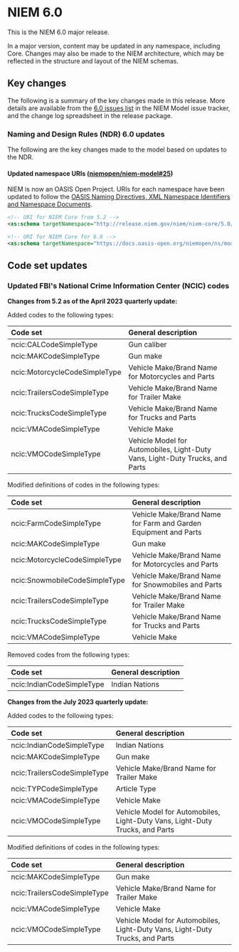
# NIEM 6.0

This is the NIEM 6.0 major release.

In a major version, content may be updated in any namespace, including Core. Changes may also be made to the NIEM architecture, which may be reflected in the structure and layout of the NIEM schemas.

## Key changes

The following is a summary of the key changes made in this release.  More details are available from the [6.0 issues list](https://github.com/niemopen/niem-model/labels/6.0) in the NIEM Model issue tracker, and the change log spreadsheet in the release package.

### Naming and Design Rules (NDR) 6.0 updates

The following are the key changes made to the model based on updates to the NDR.

#### Updated namespace URIs ([niemopen/niem-model#25](https://github.com/niemopen/niem-model/issues/25))

NIEM is now an OASIS Open Project.  URIs for each namespace have been updated to follow the [OASIS Naming Directives, XML Namespace Identifiers and Namespace Documents](http://docs.oasis-open.org/specGuidelines/ndr/namingDirectives.html#xml-namespaces).

```xml
<!-- URI for NIEM Core from 5.2 -->
<xs:schema targetNamespace="http://release.niem.gov/niem/niem-core/5.0/" ...>

<!-- URI for NIEM Core for 6.0 -->
<xs:schema targetNamespace="https://docs.oasis-open.org/niemopen/ns/model/niem-core/6.0/" ...>
```

## Code set updates

### Updated FBI's National Crime Information Center (NCIC) codes

**Changes from 5.2 as of the April 2023 quarterly update:**

Added codes to the following types:

| Code set | General description |
|:-------- |:------------------- |
| ncic:CALCodeSimpleType | Gun caliber |
| ncic:MAKCodeSimpleType | Gun make |
| ncic:MotorcycleCodeSimpleType | Vehicle Make/Brand Name for Motorcycles and Parts |
| ncic:TrailersCodeSimpleType | Vehicle Make/Brand Name for Trailer Make |
| ncic:TrucksCodeSimpleType | Vehicle Make/Brand Name for Trucks and Parts |
| ncic:VMACodeSimpleType | Vehicle Make |
| ncic:VMOCodeSimpleType | Vehicle Model for Automobiles, Light-Duty Vans, Light-Duty Trucks, and Parts |

Modified definitions of codes in the following types:

| Code set | General description |
|:-------- |:------------------- |
| ncic:FarmCodeSimpleType | Vehicle Make/Brand Name for Farm and Garden Equipment and Parts |
| ncic:MAKCodeSimpleType | Gun make |
| ncic:MotorcycleCodeSimpleType | Vehicle Make/Brand Name for Motorcycles and Parts |
| ncic:SnowmobileCodeSimpleType | Vehicle Make/Brand Name for Snowmobiles and Parts |
| ncic:TrailersCodeSimpleType | Vehicle Make/Brand Name for Trailer Make |
| ncic:TrucksCodeSimpleType | Vehicle Make/Brand Name for Trucks and Parts |
| ncic:VMACodeSimpleType | Vehicle Make |

Removed codes from the following types:

| Code set | General description |
|:-------- |:------------------- |
| ncic:IndianCodeSimpleType | Indian Nations |

**Changes from the July 2023 quarterly update:**

Added codes to the following types:

| Code set | General description |
|:-------- |:------------------- |
| ncic:IndianCodeSimpleType | Indian Nations |
| ncic:MAKCodeSimpleType | Gun make |
| ncic:TrailersCodeSimpleType | Vehicle Make/Brand Name for Trailer Make |
| ncic:TYPCodeSimpleType | Article Type |
| ncic:VMACodeSimpleType | Vehicle Make |
| ncic:VMOCodeSimpleType | Vehicle Model for Automobiles, Light-Duty Vans, Light-Duty Trucks, and Parts |

Modified definitions of codes in the following types:

| Code set | General description |
|:-------- |:------------------- |
| ncic:MAKCodeSimpleType | Gun make |
| ncic:TrailersCodeSimpleType | Vehicle Make/Brand Name for Trailer Make |
| ncic:VMACodeSimpleType | Vehicle Make |
| ncic:VMOCodeSimpleType | Vehicle Model for Automobiles, Light-Duty Vans, Light-Duty Trucks, and Parts |
